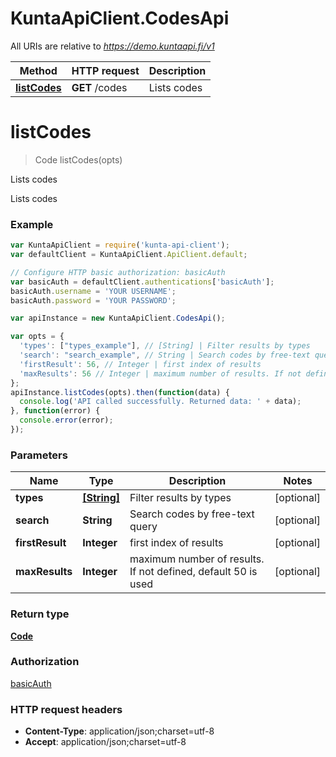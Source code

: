 # KuntaApiClient.CodesApi

All URIs are relative to *https://demo.kuntaapi.fi/v1*

Method | HTTP request | Description
------------- | ------------- | -------------
[**listCodes**](CodesApi.md#listCodes) | **GET** /codes | Lists codes


<a name="listCodes"></a>
# **listCodes**
> Code listCodes(opts)

Lists codes

Lists codes

### Example
```javascript
var KuntaApiClient = require('kunta-api-client');
var defaultClient = KuntaApiClient.ApiClient.default;

// Configure HTTP basic authorization: basicAuth
var basicAuth = defaultClient.authentications['basicAuth'];
basicAuth.username = 'YOUR USERNAME';
basicAuth.password = 'YOUR PASSWORD';

var apiInstance = new KuntaApiClient.CodesApi();

var opts = { 
  'types': ["types_example"], // [String] | Filter results by types
  'search': "search_example", // String | Search codes by free-text query
  'firstResult': 56, // Integer | first index of results
  'maxResults': 56 // Integer | maximum number of results. If not defined, default 50 is used
};
apiInstance.listCodes(opts).then(function(data) {
  console.log('API called successfully. Returned data: ' + data);
}, function(error) {
  console.error(error);
});

```

### Parameters

Name | Type | Description  | Notes
------------- | ------------- | ------------- | -------------
 **types** | [**[String]**](String.md)| Filter results by types | [optional] 
 **search** | **String**| Search codes by free-text query | [optional] 
 **firstResult** | **Integer**| first index of results | [optional] 
 **maxResults** | **Integer**| maximum number of results. If not defined, default 50 is used | [optional] 

### Return type

[**Code**](Code.md)

### Authorization

[basicAuth](../README.md#basicAuth)

### HTTP request headers

 - **Content-Type**: application/json;charset=utf-8
 - **Accept**: application/json;charset=utf-8

